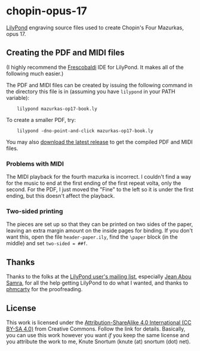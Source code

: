 # chopin-opus-17
[LilyPond](https://lilypond.org/) engraving source files used to create Chopin's Four Mazurkas, opus 17.

## Creating the PDF and MIDI files
(I highly recommend the [Frescobaldi](https://www.frescobaldi.org/) IDE for LilyPond.  It makes all of the following much easier.)

The PDF and MIDI files can be created by issuing the following command in the directory this file is in (assuming you have `lilypond` in your PATH variable):

        lilypond mazurkas-op17-book.ly

To create a smaller PDF, try:

        lilypond -dno-point-and-click mazurkas-op17-book.ly

You may also [download the latest release](https://github.com/ksnortum/chopin-opus-17/releases/latest) to get the compiled PDF and MIDI files.

### Problems with MIDI
The MIDI playback for the fourth mazurka is incorrect.  I couldn't find a way for the music to end at the first ending of the first repeat volta, only the second.  For the PDF, I just moved the "Fine" to the left so it is under the first ending, but this doesn't affect the playback.

### Two-sided printing
The pieces are set up so that they can be printed on two sides of the paper, leaving an extra margin amount on the inside pages for binding.  If you don't want this, open the file `header-paper.ily`,
find the `\paper` block (in the middle) and set `two-sided = ##f`.

## Thanks
Thanks to the folks at the [LilyPond user's mailing list](mailto://lilypond-user@gnu.org), especially [Jean Abou Samra](https://github.com/jeanas), for all the help getting LilyPond to do what I wanted, and thanks to [phmcarty](https://github.com/phmccarty) for the proofreading.

## License
This work is licensed under the [Attribution-ShareAlike 4.0 International (CC BY-SA 4.0)](https://creativecommons.org/licenses/by-sa/4.0/) from Creative Commons.  Follow the link for details.  Basically, you can use this work however you want *if* you keep the same license and you attribute the work to me, Knute Snortum (knute (at) snortum (dot) net).

